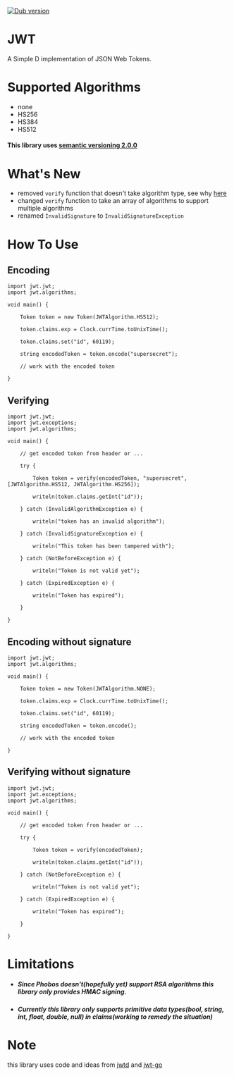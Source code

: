 <a href="https://code.dlang.org/packages/jwt" title="Go to jwt"><img src="https://img.shields.io/dub/v/jwt.svg" alt="Dub version"></a>

# JWT

A Simple D implementation of JSON Web Tokens.

# Supported Algorithms
- none
- HS256
- HS384
- HS512

#### This library uses [semantic versioning 2.0.0][3]

# What's New
- removed `verify` function that doesn't take algorithm type, see why [here][4]
- changed `verify` function to take an array of algorithms to support multiple algorithms
- renamed `InvalidSignature` to `InvalidSignatureException`

# How To Use
## Encoding

    import jwt.jwt;
    import jwt.algorithms;

    void main() {

        Token token = new Token(JWTAlgorithm.HS512);

        token.claims.exp = Clock.currTime.toUnixTime();

        token.claims.set("id", 60119);

        string encodedToken = token.encode("supersecret");

        // work with the encoded token

    }

## Verifying

    import jwt.jwt;
    import jwt.exceptions;
    import jwt.algorithms;

    void main() {

        // get encoded token from header or ...

        try {

            Token token = verify(encodedToken, "supersecret", [JWTAlgorithm.HS512, JWTAlgorithm.HS256]);

            writeln(token.claims.getInt("id"));

        } catch (InvalidAlgorithmException e) {

            writeln("token has an invalid algorithm");

        } catch (InvalidSignatureException e) {

            writeln("This token has been tampered with");

        } catch (NotBeforeException e) {

            writeln("Token is not valid yet");

        } catch (ExpiredException e) {

            writeln("Token has expired");

        }

    }

## Encoding without signature


    import jwt.jwt;
    import jwt.algorithms;

    void main() {

        Token token = new Token(JWTAlgorithm.NONE);

        token.claims.exp = Clock.currTime.toUnixTime();

        token.claims.set("id", 60119);

        string encodedToken = token.encode();

        // work with the encoded token

    }

## Verifying without signature

    import jwt.jwt;
    import jwt.exceptions;
    import jwt.algorithms;

    void main() {

        // get encoded token from header or ...

        try {

            Token token = verify(encodedToken);

            writeln(token.claims.getInt("id"));

        } catch (NotBeforeException e) {

            writeln("Token is not valid yet");

        } catch (ExpiredException e) {

            writeln("Token has expired");

        }

    }

# Limitations

- ##### Since Phobos doesn't(hopefully yet) support RSA algorithms this library only provides HMAC signing.
- ##### Currently this library only supports primitive data types(bool, string, int, float, double, null) in claims(working to remedy the situation)

# Note
this library uses code and ideas from [jwtd][1] and [jwt-go][2]

[1]: https://github.com/olehlong/jwtd
[2]: https://github.com/dgrijalva/jwt-go
[3]: http://semver.org
[4]: https://auth0.com/blog/critical-vulnerabilities-in-json-web-token-libraries/